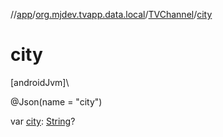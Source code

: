 //[app](../../../index.md)/[org.mjdev.tvapp.data.local](../index.md)/[TVChannel](index.md)/[city](city.md)

# city

[androidJvm]\

@Json(name = &quot;city&quot;)

var [city](city.md): [String](https://kotlinlang.org/api/latest/jvm/stdlib/kotlin/-string/index.html)?
